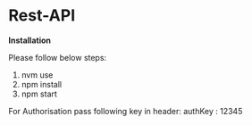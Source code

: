 # Rest-API
**Installation**

Please follow below steps:
1. nvm use
2. npm install
3. npm start

For Authorisation pass following key in header:
authKey : 12345
